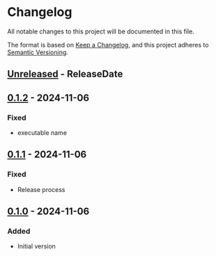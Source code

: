 # Changelog

All notable changes to this project will be documented in this file.

The format is based on [Keep a Changelog](https://keepachangelog.com/en/1.1.0/),
and this project adheres to [Semantic Versioning](https://semver.org/spec/v2.0.0.html).

<!-- next-header -->
## [Unreleased] - ReleaseDate

## [0.1.2] - 2024-11-06

### Fixed

- executable name

## [0.1.1] - 2024-11-06

### Fixed

- Release process

## [0.1.0] - 2024-11-06

### Added

- Initial version

<!-- next-url -->
[Unreleased]: https://github.com/gepetto/rerun-loader-collada/compare/v0.1.2...HEAD
[0.1.2]: https://github.com/gepetto/rerun-loader-collada/compare/v0.1.1...v0.1.2
[0.1.1]: https://github.com/gepetto/rerun-loader-collada/compare/v0.1.0...v0.1.1
[0.1.0]: https://github.com/gepetto/rerun-loader-collada/releases/tag/v0.1.0
